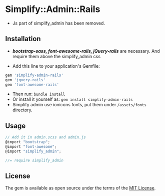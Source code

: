 # Simplify::Admin::Rails
- Js part of simplify\_admin has been removed.

## Installation
- __*bootstrap-sass, font-awesome-rails, jQuery-rails*__ are necessary. And require them above the simplify\_admin css

- Add this line to your application's Gemfile:
```ruby
gem 'simplify-admin-rails'
gem 'jquery-rails'
gem 'font-awesome-rails'
```
- Then run: `bundle install`
- Or install it yourself as: `gem install simplify-admin-rails`
- Simplify admin use ionicons fonts, put them under `/assets/fonts` directory.

## Usage
```javascript
// Add it in admin.scss and admin.js
@import "bootstrap";
@import "font-awesome";
@import "simplify_admin";

//= require simplify_admin
```

## License
The gem is available as open source under the terms of the [MIT License](http://opensource.org/licenses/MIT).
